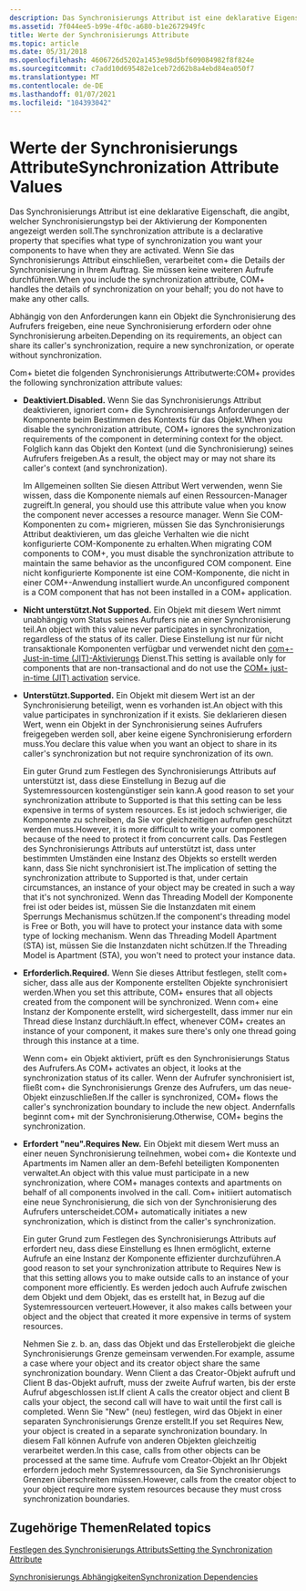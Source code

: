 ```yaml
---
description: Das Synchronisierungs Attribut ist eine deklarative Eigenschaft, die angibt, welcher Synchronisierungstyp bei der Aktivierung der Komponenten angezeigt werden soll.
ms.assetid: 7f044ee5-b99e-4f0c-a680-b1e2672949fc
title: Werte der Synchronisierungs Attribute
ms.topic: article
ms.date: 05/31/2018
ms.openlocfilehash: 4606726d5202a1453e98d5bf609084982f8f824e
ms.sourcegitcommit: c7add10d695482e1ceb72d62b8a4ebd84ea050f7
ms.translationtype: MT
ms.contentlocale: de-DE
ms.lasthandoff: 01/07/2021
ms.locfileid: "104393042"
---
```

# <a name="synchronization-attribute-values"></a><span data-ttu-id="56668-103">Werte der Synchronisierungs Attribute</span><span class="sxs-lookup"><span data-stu-id="56668-103">Synchronization Attribute Values</span></span>

<span data-ttu-id="56668-104">Das Synchronisierungs Attribut ist eine deklarative Eigenschaft, die angibt, welcher Synchronisierungstyp bei der Aktivierung der Komponenten angezeigt werden soll.</span><span class="sxs-lookup"><span data-stu-id="56668-104">The synchronization attribute is a declarative property that specifies what type of synchronization you want your components to have when they are activated.</span></span> <span data-ttu-id="56668-105">Wenn Sie das Synchronisierungs Attribut einschließen, verarbeitet com+ die Details der Synchronisierung in Ihrem Auftrag. Sie müssen keine weiteren Aufrufe durchführen.</span><span class="sxs-lookup"><span data-stu-id="56668-105">When you include the synchronization attribute, COM+ handles the details of synchronization on your behalf; you do not have to make any other calls.</span></span>

<span data-ttu-id="56668-106">Abhängig von den Anforderungen kann ein Objekt die Synchronisierung des Aufrufers freigeben, eine neue Synchronisierung erfordern oder ohne Synchronisierung arbeiten.</span><span class="sxs-lookup"><span data-stu-id="56668-106">Depending on its requirements, an object can share its caller's synchronization, require a new synchronization, or operate without synchronization.</span></span>

<span data-ttu-id="56668-107">Com+ bietet die folgenden Synchronisierungs Attributwerte:</span><span class="sxs-lookup"><span data-stu-id="56668-107">COM+ provides the following synchronization attribute values:</span></span>

-   <span data-ttu-id="56668-108">**Deaktiviert.**</span><span class="sxs-lookup"><span data-stu-id="56668-108">**Disabled.**</span></span> <span data-ttu-id="56668-109">Wenn Sie das Synchronisierungs Attribut deaktivieren, ignoriert com+ die Synchronisierungs Anforderungen der Komponente beim Bestimmen des Kontexts für das Objekt.</span><span class="sxs-lookup"><span data-stu-id="56668-109">When you disable the synchronization attribute, COM+ ignores the synchronization requirements of the component in determining context for the object.</span></span> <span data-ttu-id="56668-110">Folglich kann das Objekt den Kontext (und die Synchronisierung) seines Aufrufers freigeben.</span><span class="sxs-lookup"><span data-stu-id="56668-110">As a result, the object may or may not share its caller's context (and synchronization).</span></span>

    <span data-ttu-id="56668-111">Im Allgemeinen sollten Sie diesen Attribut Wert verwenden, wenn Sie wissen, dass die Komponente niemals auf einen Ressourcen-Manager zugreift.</span><span class="sxs-lookup"><span data-stu-id="56668-111">In general, you should use this attribute value when you know the component never accesses a resource manager.</span></span> <span data-ttu-id="56668-112">Wenn Sie COM-Komponenten zu com+ migrieren, müssen Sie das Synchronisierungs Attribut deaktivieren, um das gleiche Verhalten wie die nicht konfigurierte COM-Komponente zu erhalten.</span><span class="sxs-lookup"><span data-stu-id="56668-112">When migrating COM components to COM+, you must disable the synchronization attribute to maintain the same behavior as the unconfigured COM component.</span></span> <span data-ttu-id="56668-113">Eine nicht konfigurierte Komponente ist eine COM-Komponente, die nicht in einer COM+-Anwendung installiert wurde.</span><span class="sxs-lookup"><span data-stu-id="56668-113">An unconfigured component is a COM component that has not been installed in a COM+ application.</span></span>

-   <span data-ttu-id="56668-114">**Nicht unterstützt.**</span><span class="sxs-lookup"><span data-stu-id="56668-114">**Not Supported.**</span></span> <span data-ttu-id="56668-115">Ein Objekt mit diesem Wert nimmt unabhängig vom Status seines Aufrufers nie an einer Synchronisierung teil.</span><span class="sxs-lookup"><span data-stu-id="56668-115">An object with this value never participates in synchronization, regardless of the status of its caller.</span></span> <span data-ttu-id="56668-116">Diese Einstellung ist nur für nicht transaktionale Komponenten verfügbar und verwendet nicht den [com+-Just-in-time (JIT)-Aktivierungs](com--just-in-time-activation.md) Dienst.</span><span class="sxs-lookup"><span data-stu-id="56668-116">This setting is available only for components that are non-transactional and do not use the [COM+ just-in-time (JIT) activation](com--just-in-time-activation.md) service.</span></span>

-   <span data-ttu-id="56668-117">**Unterstützt.**</span><span class="sxs-lookup"><span data-stu-id="56668-117">**Supported.**</span></span> <span data-ttu-id="56668-118">Ein Objekt mit diesem Wert ist an der Synchronisierung beteiligt, wenn es vorhanden ist.</span><span class="sxs-lookup"><span data-stu-id="56668-118">An object with this value participates in synchronization if it exists.</span></span> <span data-ttu-id="56668-119">Sie deklarieren diesen Wert, wenn ein Objekt in der Synchronisierung seines Aufrufers freigegeben werden soll, aber keine eigene Synchronisierung erfordern muss.</span><span class="sxs-lookup"><span data-stu-id="56668-119">You declare this value when you want an object to share in its caller's synchronization but not require synchronization of its own.</span></span>

    <span data-ttu-id="56668-120">Ein guter Grund zum Festlegen des Synchronisierungs Attributs auf unterstützt ist, dass diese Einstellung in Bezug auf die Systemressourcen kostengünstiger sein kann.</span><span class="sxs-lookup"><span data-stu-id="56668-120">A good reason to set your synchronization attribute to Supported is that this setting can be less expensive in terms of system resources.</span></span> <span data-ttu-id="56668-121">Es ist jedoch schwieriger, die Komponente zu schreiben, da Sie vor gleichzeitigen aufrufen geschützt werden muss.</span><span class="sxs-lookup"><span data-stu-id="56668-121">However, it is more difficult to write your component because of the need to protect it from concurrent calls.</span></span> <span data-ttu-id="56668-122">Das Festlegen des Synchronisierungs Attributs auf unterstützt ist, dass unter bestimmten Umständen eine Instanz des Objekts so erstellt werden kann, dass Sie nicht synchronisiert ist.</span><span class="sxs-lookup"><span data-stu-id="56668-122">The implication of setting the synchronization attribute to Supported is that, under certain circumstances, an instance of your object may be created in such a way that it's not synchronized.</span></span> <span data-ttu-id="56668-123">Wenn das Threading Modell der Komponente frei ist oder beides ist, müssen Sie die Instanzdaten mit einem Sperrungs Mechanismus schützen.</span><span class="sxs-lookup"><span data-stu-id="56668-123">If the component's threading model is Free or Both, you will have to protect your instance data with some type of locking mechanism.</span></span> <span data-ttu-id="56668-124">Wenn das Threading Modell Apartment (STA) ist, müssen Sie die Instanzdaten nicht schützen.</span><span class="sxs-lookup"><span data-stu-id="56668-124">If the Threading Model is Apartment (STA), you won't need to protect your instance data.</span></span>

-   <span data-ttu-id="56668-125">**Erforderlich.**</span><span class="sxs-lookup"><span data-stu-id="56668-125">**Required.**</span></span> <span data-ttu-id="56668-126">Wenn Sie dieses Attribut festlegen, stellt com+ sicher, dass alle aus der Komponente erstellten Objekte synchronisiert werden.</span><span class="sxs-lookup"><span data-stu-id="56668-126">When you set this attribute, COM+ ensures that all objects created from the component will be synchronized.</span></span> <span data-ttu-id="56668-127">Wenn com+ eine Instanz der Komponente erstellt, wird sichergestellt, dass immer nur ein Thread diese Instanz durchläuft.</span><span class="sxs-lookup"><span data-stu-id="56668-127">In effect, whenever COM+ creates an instance of your component, it makes sure there's only one thread going through this instance at a time.</span></span>

    <span data-ttu-id="56668-128">Wenn com+ ein Objekt aktiviert, prüft es den Synchronisierungs Status des Aufrufers.</span><span class="sxs-lookup"><span data-stu-id="56668-128">As COM+ activates an object, it looks at the synchronization status of its caller.</span></span> <span data-ttu-id="56668-129">Wenn der Aufrufer synchronisiert ist, fließt com+ die Synchronisierungs Grenze des Aufrufers, um das neue-Objekt einzuschließen.</span><span class="sxs-lookup"><span data-stu-id="56668-129">If the caller is synchronized, COM+ flows the caller's synchronization boundary to include the new object.</span></span> <span data-ttu-id="56668-130">Andernfalls beginnt com+ mit der Synchronisierung.</span><span class="sxs-lookup"><span data-stu-id="56668-130">Otherwise, COM+ begins the synchronization.</span></span>

-   <span data-ttu-id="56668-131">**Erfordert "neu".**</span><span class="sxs-lookup"><span data-stu-id="56668-131">**Requires New.**</span></span> <span data-ttu-id="56668-132">Ein Objekt mit diesem Wert muss an einer neuen Synchronisierung teilnehmen, wobei com+ die Kontexte und Apartments im Namen aller an dem-Befehl beteiligten Komponenten verwaltet.</span><span class="sxs-lookup"><span data-stu-id="56668-132">An object with this value must participate in a new synchronization, where COM+ manages contexts and apartments on behalf of all components involved in the call.</span></span> <span data-ttu-id="56668-133">Com+ initiiert automatisch eine neue Synchronisierung, die sich von der Synchronisierung des Aufrufers unterscheidet.</span><span class="sxs-lookup"><span data-stu-id="56668-133">COM+ automatically initiates a new synchronization, which is distinct from the caller's synchronization.</span></span>

    <span data-ttu-id="56668-134">Ein guter Grund zum Festlegen des Synchronisierungs Attributs auf erfordert neu, dass diese Einstellung es Ihnen ermöglicht, externe Aufrufe an eine Instanz der Komponente effizienter durchzuführen.</span><span class="sxs-lookup"><span data-stu-id="56668-134">A good reason to set your synchronization attribute to Requires New is that this setting allows you to make outside calls to an instance of your component more efficiently.</span></span> <span data-ttu-id="56668-135">Es werden jedoch auch Aufrufe zwischen dem Objekt und dem Objekt, das es erstellt hat, in Bezug auf die Systemressourcen verteuert.</span><span class="sxs-lookup"><span data-stu-id="56668-135">However, it also makes calls between your object and the object that created it more expensive in terms of system resources.</span></span>

    <span data-ttu-id="56668-136">Nehmen Sie z. b. an, dass das Objekt und das Erstellerobjekt die gleiche Synchronisierungs Grenze gemeinsam verwenden.</span><span class="sxs-lookup"><span data-stu-id="56668-136">For example, assume a case where your object and its creator object share the same synchronization boundary.</span></span> <span data-ttu-id="56668-137">Wenn Client a das Creator-Objekt aufruft und Client B das-Objekt aufruft, muss der zweite Aufruf warten, bis der erste Aufruf abgeschlossen ist.</span><span class="sxs-lookup"><span data-stu-id="56668-137">If client A calls the creator object and client B calls your object, the second call will have to wait until the first call is completed.</span></span> <span data-ttu-id="56668-138">Wenn Sie "New" (neu) festlegen, wird das Objekt in einer separaten Synchronisierungs Grenze erstellt.</span><span class="sxs-lookup"><span data-stu-id="56668-138">If you set Requires New, your object is created in a separate synchronization boundary.</span></span> <span data-ttu-id="56668-139">In diesem Fall können Aufrufe von anderen Objekten gleichzeitig verarbeitet werden.</span><span class="sxs-lookup"><span data-stu-id="56668-139">In this case, calls from other objects can be processed at the same time.</span></span> <span data-ttu-id="56668-140">Aufrufe vom Creator-Objekt an Ihr Objekt erfordern jedoch mehr Systemressourcen, da Sie Synchronisierungs Grenzen überschreiten müssen.</span><span class="sxs-lookup"><span data-stu-id="56668-140">However, calls from the creator object to your object require more system resources because they must cross synchronization boundaries.</span></span>

## <a name="related-topics"></a><span data-ttu-id="56668-141">Zugehörige Themen</span><span class="sxs-lookup"><span data-stu-id="56668-141">Related topics</span></span>

<dl> <dt>

[<span data-ttu-id="56668-142">Festlegen des Synchronisierungs Attributs</span><span class="sxs-lookup"><span data-stu-id="56668-142">Setting the Synchronization Attribute</span></span>](setting-the-synchronization-attribute.md)
</dt> <dt>

[<span data-ttu-id="56668-143">Synchronisierungs Abhängigkeiten</span><span class="sxs-lookup"><span data-stu-id="56668-143">Synchronization Dependencies</span></span>](synchronization-dependencies.md)
</dt> </dl>

 

 



